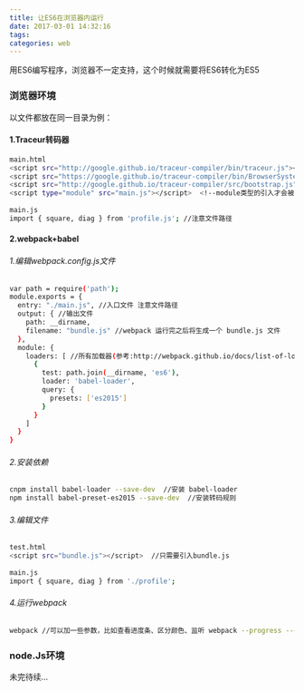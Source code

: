```yaml
---
title: 让ES6在浏览器内运行
date: 2017-03-01 14:32:16
tags:
categories: web
---
```


用ES6编写程序，浏览器不一定支持，这个时候就需要将ES6转化为ES5

### 浏览器环境
以文件都放在同一目录为例：
#### 1.Traceur转码器
```bash
main.html
<script src="http://google.github.io/traceur-compiler/bin/traceur.js"></script><!-- 加载Traceur编译器 -->
<script src="https://google.github.io/traceur-compiler/bin/BrowserSystem.js"></script><!-- 加载Traceur编译器 -->
<script src="http://google.github.io/traceur-compiler/src/bootstrap.js"></script><!-- 将Traceur编译器用于网页 -->
<script type="module" src="main.js"></script>  <!--module类型的引入才会被编码器识别为ES6文件-->
  
main.js
import { square, diag } from 'profile.js'; //注意文件路径
```
<!--More-->
#### 2.webpack+babel
###### 1.编辑webpack.config.js文件
```bash
var path = require('path');
module.exports = {
  entry: "./main.js", //入口文件 注意文件路径
  output: { //输出文件
    path: __dirname,
    filename: "bundle.js" //webpack 运行完之后将生成一个 bundle.js 文件
  },
  module: {
    loaders: [ //所有加载器(参考:http://webpack.github.io/docs/list-of-loaders.html)
      {
        test: path.join(__dirname, 'es6'),
        loader: 'babel-loader',
        query: {
          presets: ['es2015']
        }
      }
    ]
  }
}
```
###### 2.安装依赖
```bash
cnpm install babel-loader --save-dev  //安装 babel-loader
npm install babel-preset-es2015 --save-dev  //安装转码规则
```
###### 3.编辑文件
```bash
test.html
<script src="bundle.js"></script>  //只需要引入bundle.js
  
main.js
import { square, diag } from './profile';
```
###### 4.运行webpack
```bash
webpack //可以加一些参数，比如查看进度条、区分颜色、监听 webpack --progress --colors --watch
```
### node.Js环境
未完待续...